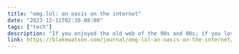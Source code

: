 ```yaml
---
title: "omg.lol: an oasis on the internet"
date: "2023-12-11T02:38-08:00"
tags: ["tech"]
description: "If you enjoyed the old web of the 90s and 00s; if you love tinkering with your personal website; or if you just like quirky, fun things on the internet, you will love this."
link: https://blakewatson.com/journal/omg-lol-an-oasis-on-the-internet/
---
```

